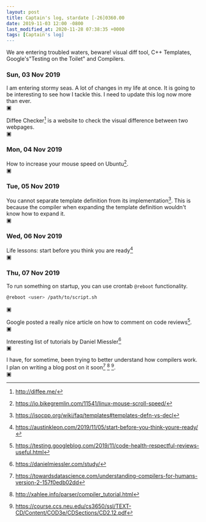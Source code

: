 ```yaml
---
layout: post
title: Captain's log, stardate [-26]0360.00
date: 2019-11-03 12:00 -0800
last_modified_at: 2020-11-28 07:38:35 +0000
tags: [Captain's log]
---
```


We are entering troubled waters, beware! visual diff tool, C++ Templates,
Google's"Testing on the Toilet" and Compilers.

<!-- more -->

### Sun, 03 Nov 2019

I am entering stormy seas. A lot of changes in my life at once. It is going to
be interesting to see how I tackle this. I need to update this log now more
than ever.  
▣

Diffee Checker[^1] is a website to check the visual difference
between two webpages.  
▣

### Mon, 04 Nov 2019

How to increase your mouse speed on Ubuntu[^2].  
▣

### Tue, 05 Nov 2019

You cannot separate template definition from its implementation[^3].
This is because the compiler when expanding the template definition wouldn't
know how to expand it.  
▣

### Wed, 06 Nov 2019

Life lessons: start before you think you are ready[^4]  
▣

### Thu, 07 Nov 2019

To run something on startup, you can use crontab `@reboot` functionality.

```bash
@reboot <user> /path/to/script.sh
```

▣

Google posted a really nice article on how to comment on code reviews[^5].  
▣

Interesting list of tutorials by Daniel Miessler[^6]  
▣

I have, for sometime, been trying to better understand how compilers work. I
plan on writing a blog post on it soon[^7] [^8] [^9].  
▣

[^1]: <http://diffee.me/>
[^2]: <https://io.bikegremlin.com/11541/linux-mouse-scroll-speed/>
[^3]: <https://isocpp.org/wiki/faq/templates#templates-defn-vs-decl>
[^4]: <https://austinkleon.com/2019/11/05/start-before-you-think-youre-ready/>
[^5]: <https://testing.googleblog.com/2019/11/code-health-respectful-reviews-useful.html>
[^6]: <https://danielmiessler.com/study/>
[^7]: <https://towardsdatascience.com/understanding-compilers-for-humans-version-2-157f0edb02dd>
[^8]: <http://xahlee.info/parser/compiler_tutorial.html>
[^9]: <https://course.ccs.neu.edu/cs3650/ssl/TEXT-CD/Content/COD3e/CDSections/CD2.12.pdf>
